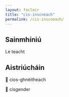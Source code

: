 ```yaml
---
layout: focloir
title: "cis-inscneach"
permalink: /cis-inscneach/
---
```


## Sainmhíniú

Le teacht

## Aistriúcháin

&#x1f3f4;&#xe0067;&#xe0062;&#xe0073;&#xe0063;&#xe0074;&#xe007f; cios-ghnèitheach

&#x1f3f4;&#xe0067;&#xe0062;&#xe0065;&#xe006e;&#xe0067;&#xe007f; cisgender
